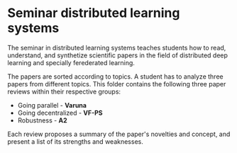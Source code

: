 # Seminar distributed learning systems

The seminar in distributed learning systems teaches students how to read, understand, and synthetize scientific papers in the field of distributed deep learning and specially ferederated learning.

The papers are sorted according to topics. A student has to analyze three papers from different topics. This folder contains the following three paper reviews within their respective groups:
- Going parallel - **Varuna**
- Going decentralized - **VF-PS**
- Robustness - **A2**

Each review proposes a summary of the paper's novelties and concept, and present a list of its strengths and weaknesses.